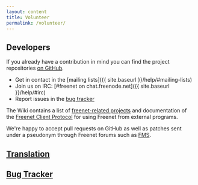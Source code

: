 ```yaml
---
layout: content
title: Volunteer
permalink: /volunteer/
---
```


## Developers

If you already have a contribution in mind you can find the project repositories
[on GitHub](https://github.com/freenet/).

- Get in contact in the [mailing lists]({{ site.baseurl }}/help/#mailing-lists)
- Join us on IRC: [#freenet on chat.freenode.net]({{ site.baseurl }}/help/#irc)
- Report issues in the [bug tracker](https://bugs.freenetproject.org/)

The Wiki contains a list of 
[freenet-related projects](https://wiki.freenetproject.org/Projects) 
and documentation of the 
[Freenet Client Protocol](https://wiki.freenetproject.org/FCPv2)
for using Freenet from external programs.

We're happy to accept pull requests on GitHub as well as patches sent under a
pseudonym through Freenet forums such as [FMS](http://freesocial.draketo.de/fms_en.html).

## [Translation](https://wiki.freenetproject.org/Translation)

## [Bug Tracker](https://bugs.freenetproject.org/)
